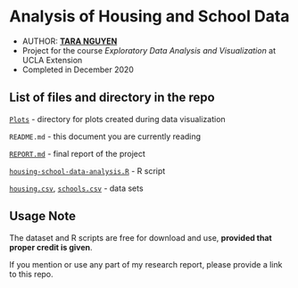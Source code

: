 # Analysis of Housing and School Data

- AUTHOR: [**TARA NGUYEN**](https://www.linkedin.com/in/taranguyen264/)
- Project for the course *Exploratory Data Analysis and Visualization* at UCLA Extension
- Completed in December 2020

## List of files and directory in the repo

[`Plots`](Plots) - directory for plots created during data visualization

`README.md` - this document you are currently reading

[`REPORT.md`](REPORT.md) - final report of the project

[`housing-school-data-analysis.R`](housing-school-data-analysis.R) - R script

[`housing.csv`](housing.csv), [`schools.csv`](schools.csv) - data sets

## Usage Note

The dataset and R scripts are free for download and use, **provided that proper credit is given**.

If you mention or use any part of my research report, please provide a link to this repo.
